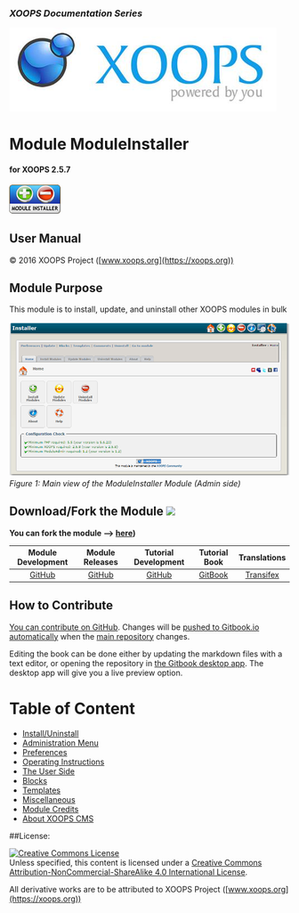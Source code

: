 ### _XOOPS Documentation Series_
![logoXoops.jpg](assets/logoXoops.jpg)

# Module ModuleInstaller
#### for XOOPS 2.5.7
      
![logoModule.png](assets/logoModule.png)
            
## User Manual

© 2016 XOOPS Project ([www.xoops.org](https://xoops.org))  

## Module Purpose 

This module is to install, update, and uninstall other XOOPS modules in bulk 

![image001.png](assets/image001.png)
*Figure 1: Main view of the ModuleInstaller Module (Admin side)*

## Download/Fork the Module ![](https://xoops.org/images/forkit.png) 

**You can fork the module --> [here](https://github.com/XoopsModules25x/moduleinstaller))** 

|**Module Development**| **Module Releases** | **Tutorial Development** | **Tutorial Book** | **Translations** | 
| :---: | :---: | :---: | :---: | :---: | 
| [GitHub](https://github.com/XoopsModules25x/moduleinstaller) | [GitHub](https://github.com/XOOPS/XoopsModules25x/moduleinstaller/releases) | [GitHub](https://github.com/XoopsDocs/moduleinstaller-tutorial) | [GitBook](https://www.gitbook.com/book/xoops/moduleinstaller-tutorial/) | [Transifex](https://www.transifex.com/xoops/) | 

## How to Contribute

[You can contribute on GitHub](https://github.com/XoopsDocs/moduleinstaller-tutorial). Changes will be [pushed to Gitbook.io automatically](https://www.gitbook.com/book/xoops/moduleinstaller-tutorial/activity) when the [main repository](https://github.com/XoopsDocs/moduleinstaller-tutorial) changes.

Editing the book can be done either by updating the markdown files with a text editor, or opening the repository in [the Gitbook desktop app](https://github.com/GitbookIO/editor/blob/master/README.md). The desktop app will give you a live preview option.

# Table of Content

* [Install/Uninstall](book/1install.md)
* [Administration Menu](book/2administration.md)
* [Preferences](book/3preferences.md)
* [Operating Instructions](book/4operations.md)
* [The User Side](book/5userside.md)
* [Blocks](book/6blocks.md)
* [Templates](book/7templates.md)
* [Miscellaneous](book/8other.md) 
* [Module Credits](book/9credits.md)
* [About XOOPS CMS](book/10aboutxoops.md)

##License:

<a rel="license" href="http://creativecommons.org/licenses/by-nc-sa/4.0/"><img alt="Creative Commons License" style="border-width:0" src="https://i.creativecommons.org/l/by-nc-sa/4.0/88x31.png" /></a><br />Unless specified, this content is licensed under a <a rel="license" href="http://creativecommons.org/licenses/by-nc-sa/4.0/">Creative Commons Attribution-NonCommercial-ShareAlike 4.0 International License</a>.

All derivative works are to be attributed to XOOPS Project ([www.xoops.org](https://xoops.org))

